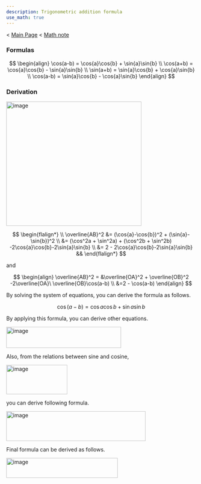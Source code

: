 ```yaml
---
description: Trigonometric addition formula
use_math: true
---
```


< [Main Page](https://enginebeast.github.io/) < [Math note]()

### Formulas
$$
\begin{align}
\cos(a-b) = \cos{a}\cos{b} + \sin{a}\sin{b}
\\ \cos(a+b) = \cos{a}\cos{b} - \sin{a}\sin{b}
\\ \sin(a+b) = \sin{a}\cos{b} + \cos{a}\sin{b}
\\ \cos(a-b) = \sin{a}\cos{b} - \cos{a}\sin{b}
\end{align}
$$

### Derivation

<img width="359" height="330" alt="image" src="https://github.com/user-attachments/assets/f3ed1777-889a-4eae-b6c6-c5e5d75c3c6f" /><br>  

$$
\begin{flalign*}
\\
\overline{AB}^2 &= (\cos{a}-\cos{b})^2 + (\sin{a}-\sin{b})^2
\\ &= (\cos^2a + \sin^2a) + (\cos^2b + \sin^2b) -2\cos{a}\cos{b}-2\sin{a}\sin{b}
\\ &= 2 - 2\cos{a}\cos{b}-2\sin{a}\sin{b} &&
\end{flalign*}
$$

and  

$$
\begin{align}
\overline{AB}^2 = &\overline{OA}^2 + \overline{OB}^2 -2\overline{OA}\ \overline{OB}\cos(a-b)
\\ &=2 - \cos(a-b)
\end{align}
$$

By solving the system of equations, you can derive the formula as follows.  

$$
\cos(a-b) = \cos{a}\cos{b} + \sin{a}\sin{b}
$$

By applying this formula, you can derive other equations.

<img width="305" height="56" alt="image" src="https://github.com/user-attachments/assets/630810f1-2a04-4eb6-b816-7220858caff4" />

Also, from the relations between sine and cosine,

<img width="162" height="78" alt="image" src="https://github.com/user-attachments/assets/31b65380-08bb-4583-964a-c489865087ba" />

you can derive following formula.

<img width="370" height="79" alt="image" src="https://github.com/user-attachments/assets/c8f740a8-2c77-4073-8bbf-e0986d69e404" /><br>

Final formula can be derived as follows.

<img width="296" height="53" alt="image" src="https://github.com/user-attachments/assets/a044f40f-5766-4d48-a3f0-eadf4637e7bf" />

